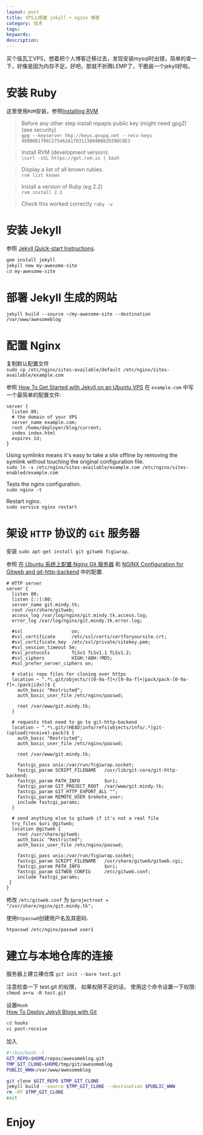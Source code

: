 ```yaml
---
layout: post
title: VPS上搭建 jekyll + nginx 博客
category: 技术
tags:
keywords:
description:
---
```


买个版瓦工VPS，想着把个人博客迁移过去，发现安装mysql时出错，简单的查一下，好像是因为内存不足。好吧，那就不折腾LEMP了，干脆装一个jekyll好啦。

# 安装 Ruby
这里使用`RVM`安装，参照[Installing RVM][1]

> Before any other step install mpapis public key (might need gpg2) (see security)  
`gpg --keyserver hkp://keys.gnupg.net --recv-keys 409B6B1796C275462A1703113804BB82D39DC0E3`

> Install RVM (development version):  
`\curl -sSL https://get.rvm.io | bash`

> Display a list of all known rubies.  
`rvm list known`

> Install a version of Ruby (eg 2.2)  
`rvm install 2.2`

> Check this worked correctly
`ruby -v`

# 安装 Jekyll
参照 [Jekyll Quick-start Instructions][2].
```bash
gem install jekyll
jekyll new my-awesome-site
cd my-awesome-site
```

# 部署 Jekyll 生成的网站
```
jekyll build --source ~/my-awesome-site --destination /var/www/awesomeblog
```

# 配置 Nginx
复制默认配置文件  
`sudo cp /etc/nginx/sites-available/default /etc/nginx/sites-available/example.com`

参照 [How To Get Started with Jekyll on an Ubuntu VPS][3] 在 `example.com` 中写一个最简单的配置文件:
```
server {
  listen 80;
  # the domain of your VPS
  server_name example.com;
  root /home/deployer/blog/current;
  index index.html
  expires 1d;
}
```

Using symlinks means it's easy to take a site offline by removing the symlink without touching the original configuration file.  
`sudo ln -s /etc/nginx/sites-available/example.com /etc/nginx/sites-enabled/example.com`

Tests the nginx configuration.  
`sudo nginx -t`

Restart nginx.  
`sudo service nginx restart`

# 架设 `HTTP` 协议的 `Git` 服务器
安装 `sudo apt-get install git gitweb fcgiwrap`.

参照 [在 Ubuntu 系统上配置 Nginx Git 服务器][4] 和 [NGINX Configuration for Gitweb and git-http-backend][5] 中的配置.

```
# HTTP server
server {
  listen 80;
  listen [::]:80;
  server_name git.mindy.tk;
  root /usr/share/gitweb;
  access_log /var/log/nginx/git.mindy.tk.access.log;
  error_log /var/log/nginx/git.mindy.tk.error.log;

  #ssl                  on;
  #ssl_certificate      /etc/ssl/certs/certforyoursite.crt;
  #ssl_certificate_key  /etc/ssl/private/sitekey.pem;
  #ssl_session_timeout 5m;
  #ssl_protocols        TLSv1 TLSv1.1 TLSv1.2;
  #ssl_ciphers          HIGH:!ADH:!MD5;
  #ssl_prefer_server_ciphers on;

  # static repo files for cloning over https
  location ~ ^.*\.git/objects/([0-9a-f]+/[0-9a-f]+|pack/pack-[0-9a-f]+.(pack|idx))$ {
    auth_basic "Restricted";
    auth_basic_user_file /etc/nginx/passwd;

    root /var/www/git.mindy.tk;
  }

  # requests that need to go to git-http-backend
  location ~ ^.*\.git/(HEAD|info/refs|objects/info/.*|git-(upload|receive)-pack)$ {
    auth_basic "Restricted";
    auth_basic_user_file /etc/nginx/passwd;

    root /var/www/git.mindy.tk;

    fastcgi_pass unix:/var/run/fcgiwrap.socket;
    fastcgi_param SCRIPT_FILENAME   /usr/lib/git-core/git-http-backend;
    fastcgi_param PATH_INFO         $uri;
    fastcgi_param GIT_PROJECT_ROOT  /var/www/git.mindy.tk;
    fastcgi_param GIT_HTTP_EXPORT_ALL "";
    fastcgi_param REMOTE_USER $remote_user;
    include fastcgi_params;
  }

  # send anything else to gitweb if it's not a real file
  try_files $uri @gitweb;
  location @gitweb {
    root /usr/share/gitweb;
    auth_basic "Restricted";
    auth_basic_user_file /etc/nginx/passwd;

    fastcgi_pass unix:/var/run/fcgiwrap.socket;
    fastcgi_param SCRIPT_FILENAME   /usr/share/gitweb/gitweb.cgi;
    fastcgi_param PATH_INFO         $uri;
    fastcgi_param GITWEB_CONFIG     /etc/gitweb.conf;
    include fastcgi_params;
 }
}
```
修改 `/etc/gitweb.conf` 为 `$projectroot = "/usr/share/nginx/git.mindy.tk";`

使用`htpasswd`创建用户名及其密码.
```
htpasswd /etc/nginx/passwd user1
```

# 建立与本地仓库的连接
服务器上建立裸仓库
`git init --bare test.git`

注意检查一下 test.git 的权限， 如果权限不足的话， 使用这个命令设置一下权限:  
`chmod a+rw -R test.git`

设置`Hook`  
[How To Deploy Jekyll Blogs with Git][6]
```bash
cd hooks
vi post-receive
```
加入
```bash
#!/bin/bash -l
GIT_REPO=$HOME/repos/awesomeblog.git
TMP_GIT_CLONE=$HOME/tmp/git/awesomeblog
PUBLIC_WWW=/var/www/awesomeblog

git clone $GIT_REPO $TMP_GIT_CLONE
jekyll build --source $TMP_GIT_CLONE --destination $PUBLIC_WWW
rm -Rf $TMP_GIT_CLONE
exit
```

# Enjoy

[1]:https://rvm.io/rvm/install
[2]:https://jekyllrb.com/
[3]:https://www.digitalocean.com/community/tutorials/how-to-get-started-with-jekyll-on-an-ubuntu-vps
[4]:http://beginor.github.io/2016/03/12/http-git-server-on-nginx.html
[5]:http://weininger.net/configuration-of-nginx-for-gitweb-and-git-http-backend.html
[6]:https://www.digitalocean.com/community/tutorials/how-to-deploy-jekyll-blogs-with-git
